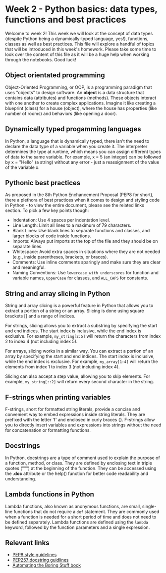 # Week 2 - Python basics: data types, functions and best practices

Welcome to week 2! This week we will look at the concept of data types (despite Python being a dynamically-typed language, yes!), functions, classes as well as best practices. This file will explore a handful of topics that will be introduced in this week's homework. Please take some time to look over the content of this file as it will be a huge help when working through the notebooks. Good luck!

## Object orientated programming

Object-Oriented Programming, or OOP, is a programming paradigm that uses "objects" to design software. An **object** is a data structure that contains data (attributes) and functions (methods). These objects interact with one another to create complex applications. Imagine it like creating a blueprint (class) for a house (object), where the house has properties (like number of rooms) and behaviors (like opening a door).

## Dynamically typed progamming languages

In Python, a language that is dynamically typed, there isn't the need to declare the data type of a variable when you create it. The interpreter determines the type at runtime, which means you can assign different types of data to the same variable. For example, x = 5 (an integer) can be followed by x = "Hello" (a string) without any error - just a reassignment of the value of the variable x.

## Pythonic best practices

As proposed in the 8th Python Enchancement Proposal (PEP8 for short), there a plethora of best practices when it comes to design and styling code in Python - to view the entire document, please see the related links section. To pick a few key points though:

* Indentation: Use 4 spaces per indentation level.
* Line Length: Limit all lines to a maximum of 79 characters.
* Blank Lines: Use blank lines to separate functions and classes, and larger blocks of code inside functions.
* Imports: Always put imports at the top of the file and they should be on separate lines.
* Whitespace: Avoid extra spaces in situations where they are not needed (e.g., inside parentheses, brackets, or braces).
* Comments: Use inline comments sparingly and make sure they are clear and meaningful.
* Naming Conventions: Use `lowercase_with_underscores` for function and variable names, `UpperCase` for classes, and `ALL_CAPS` for constants.

## String and array slicing in Python

String and array slicing is a powerful feature in Python that allows you to extract a portion of a string or an array. Slicing is done using square brackets [] and a range of indices.

For strings, slicing allows you to extract a substring by specifying the start and end indices. The start index is inclusive, while the end index is exclusive. For example, `my_string[2:5]` will return the characters from index 2 to index 4 (not including index 5).

For arrays, slicing works in a similar way. You can extract a portion of an array by specifying the start and end indices. The start index is inclusive, while the end index is exclusive. For example, `my_array[1:4]` will return the elements from index 1 to index 3 (not including index 4).

Slicing can also accept a step value, allowing you to skip elements. For example, `my_string[::2]` will return every second character in the string.

## F-strings when printing variables

F-strings, short for formatted string literals, provide a concise and convenient way to embed expressions inside string literals. They are prefixed with the letter 'f' and enclosed in curly braces {}. F-strings allow you to directly insert variables and expressions into strings without the need for concatenation or formatting functions.

## Docstrings

In Python, docstrings are a type of comment used to explain the purpose of a function, method, or class. They are defined by enclosing text in triple quotes (""") at the beginning of the function. They can be accessed using the .__doc__ attribute or the help() function for better code readability and understanding.

## Lambda functions in Python

Lambda functions, also known as anonymous functions, are small, single-line functions that do not require a `def` statement. They are commonly used when a function is needed for a short period of time and does not need to be defined separately. Lambda functions are defined using the `lambda` keyword, followed by the function parameters and a single expression.

## Relevant links

* [PEP8 style guidelines](https://peps.python.org/pep-0008/)
* [PEP257 docstring guidlines](https://peps.python.org/pep-0257/)
* [Automating the Boring Stuff book](https://automatetheboringstuff.com/)
